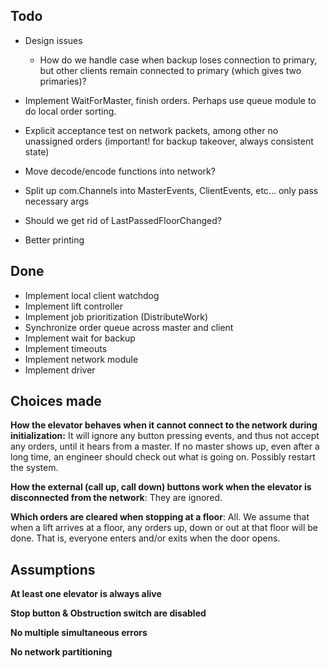Todo
----

* Design issues
    - How do we handle case when backup loses connection to primary,
    but other clients remain connected to primary (which gives two primaries)?

* Implement WaitForMaster, finish orders. Perhaps use queue module to
  do local order sorting.

* Explicit acceptance test on network packets, among other
    no unassigned orders (important! for backup takeover, always consistent state)

* Move decode/encode functions into network?

* Split up com.Channels into MasterEvents, ClientEvents, etc... only pass necessary args
* Should we get rid of LastPassedFloorChanged?
* Better printing

Done
----
* Implement local client watchdog
* Implement lift controller
* Implement job prioritization (DistributeWork)
* Synchronize order queue across master and client
* Implement wait for backup
* Implement timeouts
* Implement network module
* Implement driver

Choices made
------------
**How the elevator behaves when it cannot connect to the network during initialization:**
It will ignore any button pressing events, and thus not accept any orders,
until it hears from a master. If no master shows up, even after a long time,
an engineer should check out what is going on. Possibly restart the system.

**How the external (call up, call down) buttons work when the elevator is disconnected from the network**:
They are ignored.

**Which orders are cleared when stopping at a floor**:
All. We assume that when a lift arrives at a floor, any orders up, down or
out at that floor will be done. That is, everyone enters and/or exits when
the door opens.

Assumptions
-----------

**At least one elevator is always alive**

**Stop button & Obstruction switch are disabled**

**No multiple simultaneous errors**

**No network partitioning**
